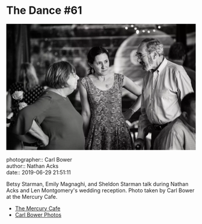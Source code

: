 # The Dance #61

![Betsy Starman, Emily Magnaghi, and Sheldon Starman talk](assets/2019-06-29-set-4-the-dance-61.webp)

photographer:: Carl Bower  
author:: Nathan Acks  
date:: 2019-06-29 21:51:11

Betsy Starman, Emily Magnaghi, and Sheldon Starman talk during Nathan Acks and Len Montgomery's wedding reception. Photo taken by Carl Bower at the Mercury Cafe.

* [The Mercury Cafe](http://mercurycafe.com)
* [Carl Bower Photos](https://carlbowerphotos.com)
